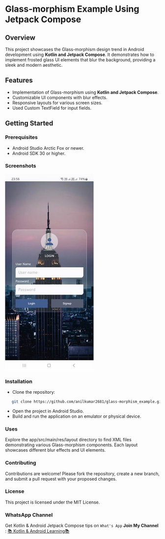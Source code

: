 # Glass-morphism Example Using Jetpack Compose

## Overview

This project showcases the Glass-morphism design trend in Android development using **Kotlin and Jetpack Compose**. 
It demonstrates how to implement frosted glass UI elements that blur the background, providing a sleek and modern aesthetic.

## Features

- Implementation of Glass-morphism using **Kotlin and Jetpack Compose**.
- Customizable UI components with blur effects.
- Responsive layouts for various screen sizes.
- Used Custom TextField for input fields.

## Getting Started

### Prerequisites

- Android Studio Arctic Fox or newer.
- Android SDK 30 or higher.

### Screenshots

![Screen](screenshots/jetpack_screen.jpeg)

### Installation

- Clone the repository:

```bash
   git clone https://github.com/anilkumar2681/glass-morphism_example.git
```

- Open the project in Android Studio.
- Build and run the application on an emulator or physical device.

### Uses

Explore the app/src/main/res/layout directory to find XML files demonstrating various Glass-morphism
components. Each layout showcases different blur effects and UI elements.

### Contributing

Contributions are welcome! Please fork the repository, create a new branch, and submit a pull
request with your proposed changes.

### License

This project is licensed under the MIT License.

### WhatsApp Channel
Get Kotlin & Android Jetpack Compose tips on `What's App` **Join My Channel** :
[📚 Kotlin & Android Learning📚](https://whatsapp.com/channel/0029VbBGTNr90x2umLoWKU3z)

